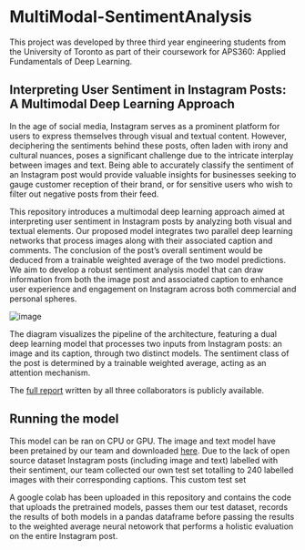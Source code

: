 # MultiModal-SentimentAnalysis

This project was developed by three third year engineering students from the University of Toronto as part of their coursework for APS360: Applied Fundamentals of Deep Learning.

## Interpreting User Sentiment in Instagram Posts: A Multimodal Deep Learning Approach

In the age of social media, Instagram serves as a prominent platform for users to express themselves through visual and textual content. However, deciphering the sentiments behind these posts, often laden with irony and cultural nuances, poses a significant challenge due to the intricate interplay between images and text. Being able to accurately classify the sentiment of an Instagram post would provide valuable insights for businesses seeking to gauge customer reception of their brand, or for sensitive users who wish to filter out negative posts from their feed. 

This repository introduces a multimodal deep learning approach aimed at interpreting user sentiment in Instagram posts by analyzing both visual and textual elements. Our proposed model integrates two parallel deep learning networks that process images along with their associated caption and comments. The conclusion of the post’s overall sentiment would be deduced from a trainable weighted average of the two model predictions. We aim to develop a robust sentiment analysis model that can draw information from both the image post and associated caption to enhance user experience and engagement on Instagram across both commercial and personal spheres.

![image](https://github.com/charlottevedrines/MultiModal-SentimentAnalysis/assets/97196465/e49b547e-7c5b-44a5-8429-6a562d9bb9cd)

The diagram visualizes the pipeline of the architecture, featuring a dual deep learning model that processes two inputs from Instagram posts: an image and its caption, through two distinct models. The sentiment class of the post is determined by a trainable weighted average, acting as an attention mechanism.

The [full report](Final_Report.pdf) written by all three collaborators is publicly available.

## Running the model

This model can be ran on CPU or GPU. The image and text model have been pretained by our team and downloaded [here](https://drive.google.com/drive/folders/1zHkLyKiJEYuhGtAWvzRjDNOG05ZUNJav?usp=drive_link). Due to the lack of open source dataset Instagram posts (including image and text) labelled with their sentiment, our team collected our own test set totalling to 240 labelled images with their corresponding captions. This custom test set

A google colab has been uploaded in this repository and contains the code that uploads the pretrained models, passes them our test dataset, records the results of both models in a pandas dataframe before passing the results to the weighted average neural netowork that performs a holistic evaluation on the entire Instagram post.
